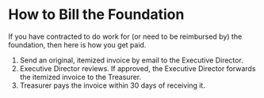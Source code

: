 # How to Bill the Foundation

If you have contracted to do work for (or need to be reimbursed by) the foundation,
then here is how you get paid.

1. Send an original, itemized invoice by email to the Executive Director.
2. Executive Director reviews.
If approved, the Executive Director forwards the itemized invoice to the Treasurer.
3. Treasurer pays the invoice within 30 days of receiving it.
